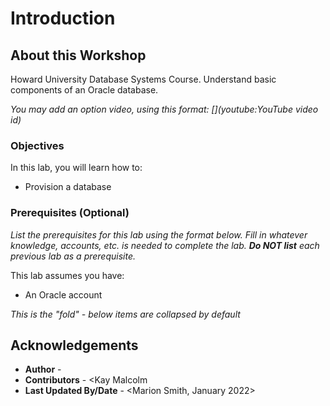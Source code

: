 # Introduction

## About this Workshop

Howard University Database Systems Course.  Understand basic components of an Oracle database.


*You may add an option video, using this format: [](youtube:YouTube video id)*

  [](youtube:zNKxJjkq0Pw)

### Objectives

In this lab, you will learn how to:
* Provision a database
  

### Prerequisites (Optional)

*List the prerequisites for this lab using the format below. Fill in whatever knowledge, accounts, etc. is needed to complete the lab. **Do NOT list** each previous lab as a prerequisite.*

This lab assumes you have:
* An Oracle account

*This is the "fold" - below items are collapsed by default*



## Acknowledgements
* **Author** - <Eugenio Galiano>
* **Contributors** -  <Kay Malcolm
* **Last Updated By/Date** - <Marion Smith, January 2022>
